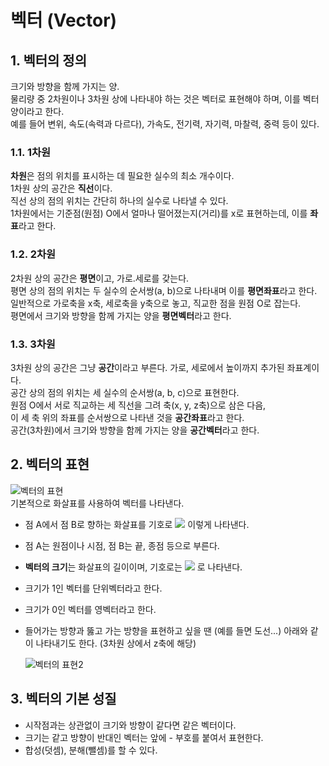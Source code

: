 벡터 (Vector)
============
## 1. 벡터의 정의
크기와 방향을 함께 가지는 양.  
물리량 중 2차원이나 3차원 상에 나타내야 하는 것은 벡터로 표현해야 하며, 이를 벡터양이라고 한다.  
예를 들어 변위, 속도(속력과 다르다), 가속도, 전기력, 자기력, 마찰력, 중력 등이 있다.  

### 1.1. 1차원
**차원**은 점의 위치를 표시하는 데 필요한 실수의 최소 개수이다.  
1차원 상의 공간은 **직선**이다.  
직선 상의 점의 위치는 간단히 하나의 실수로 나타낼 수 있다.  
1차원에서는 기준점(원점) O에서 얼마나 떨어졌는지(거리)를 x로 표현하는데, 이를 **좌표**라고 한다.  

### 1.2. 2차원
2차원 상의 공간은 **평면**이고, 가로.세로를 갖는다.  
평면 상의 점의 위치는 두 실수의 순서쌍(a, b)으로 나타내며 이를 **평면좌표**라고 한다.  
일반적으로 가로축을 x축, 세로축을 y축으로 놓고, 직교한 점을 원점 O로 잡는다.  
평면에서 크기와 방향을 함께 가지는 양을 **평면벡터**라고 한다.  

### 1.3. 3차원
3차원 상의 공간은 그냥 **공간**이라고 부른다. 가로, 세로에서 높이까지 추가된 좌표계이다.  
공간 상의 점의 위치는 세 실수의 순서쌍(a, b, c)으로 표현한다.  
원점 O에서 서로 직교하는 세 직선을 그려 축(x, y, z축)으로 삼은 다음,  
이 세 축 위의 좌표를 순서쌍으로 나타낸 것을 **공간좌표**라고 한다.  
공간(3차원)에서 크기와 방향을 함께 가지는 양을 **공간벡터**라고 한다.  


## 2. 벡터의 표현
![벡터의 표현](https://dbscthumb-phinf.pstatic.net/4447_000_1/20180117213347080_AATLEHVJP.png/%25EB%25B2%25A1%25.png?type=w450_fst_n&autoRotate=true)  
기본적으로 화살표를 사용하여 벡터를 나타낸다.  
- 점 A에서 점 B로 향하는 화살표를 기호로 <img src="https://render.githubusercontent.com/render/math?math=\overrightarrow{AB}"> 이렇게 나타낸다.  
- 점 A는 원점이나 시점, 점 B는 끝, 종점 등으로 부른다.  
- **벡터의 크기**는 화살표의 길이이며, 기호로는 <img src="https://render.githubusercontent.com/render/math?math=|\overrightarrow{AB}|"> 로 나타낸다.
- 크기가 1인 벡터를 단위벡터라고 한다.
- 크기가 0인 벡터를 영벡터라고 한다.
- 들어가는 방향과 뚫고 가는 방향을 표현하고 싶을 땐 (예를 들면 도선...) 아래와 같이 나타내기도 한다. (3차원 상에서 z축에 해당)
  
  ![벡터의 표현2](https://dbscthumb-phinf.pstatic.net/4447_000_1/20180117213322475_F55O6EAB9.png/3d%25EB%25B2%25A.png?type=w450_fst_n&autoRotate=true)  

## 3. 벡터의 기본 성질
- 시작점과는 상관없이 크기와 방향이 같다면 같은 벡터이다.
- 크기는 같고 방향이 반대인 벡터는 앞에 - 부호를 붙여서 표현한다.
- 합성(덧셈), 분해(뺄셈)를 할 수 있다.
